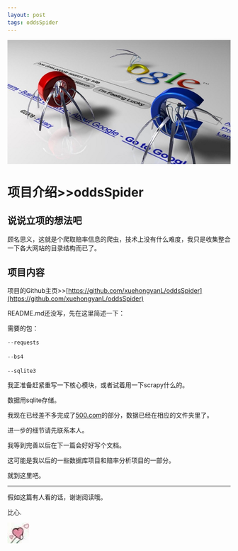 ```yaml
---
layout: post
tags: oddsSpider
---
```


![](/images/00038.jpg)

<!--more-->

# 项目介绍>>oddsSpider

## 说说立项的想法吧

顾名思义，这就是个爬取赔率信息的爬虫，技术上没有什么难度，我只是收集整合一下各大网站的目录结构而已了。

## 项目内容

项目的Github主页>>[https://github.com/xuehongyanL/oddsSpider](https://github.com/xuehongyanL/oddsSpider)

README.md还没写，先在这里简述一下：

需要的包：

    --requests

    --bs4

    --sqlite3

我正准备赶紧重写一下核心模块，或者试着用一下scrapy什么的。

数据用sqlite存储。

我现在已经差不多完成了[500.com](http://liansai.500.com/)的部分，数据已经在相应的文件夹里了。

进一步的细节请先联系本人。

我等到完善以后在下一篇会好好写个文档。

这可能是我以后的一些数据库项目和赔率分析项目的一部分。

就到这里吧。

---

假如这篇有人看的话，谢谢阅读哦。

比心.

![比心](/images/bixin.jpg)
